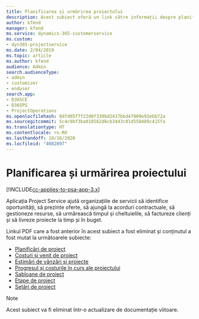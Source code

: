 ```yaml
---
title: Planificarea și urmărirea proiectului
description: Acest subiect oferă un link către informații despre planificare și urmărire în Project Service Automation.
author: kfend
manager: kfend
ms.service: dynamics-365-customerservice
ms.custom:
- dyn365-projectservice
ms.date: 2/04/2019
ms.topic: article
ms.author: kfend
audience: Admin
search.audienceType:
- admin
- customizer
- enduser
search.app:
- D365CE
- D365PS
- ProjectOperations
ms.openlocfilehash: 0dfd05f7f22d0f339bd2437bbd47009e92ebb72a
ms.sourcegitcommit: 5c4c9bf3ba018562d6cb3443c01d550489c415fa
ms.translationtype: HT
ms.contentlocale: ro-RO
ms.lasthandoff: 10/16/2020
ms.locfileid: "4082897"
---
```

# <a name="project-planning-and-tracking"></a>Planificarea și urmărirea proiectului

[!INCLUDE[cc-applies-to-psa-app-3.x](../../includes/cc-applies-to-psa-app-3x.md)]

Aplicația Project Service ajută organizațiile de servicii să identifice oportunități, să prezinte oferte, să ajungă la acorduri contractuale, să gestioneze resurse, să urmărească timpul și cheltuielile, să factureze clienți și să livreze proiecte la timp și în buget. 

Linkul PDF care a fost anterior în acest subiect a fost eliminat și conținutul a fost mutat la următoarele subiecte:

- [Planificări de proiect](../project-creating.md)
- [Costuri și venit de proiect](../project-estimating.md)
- [Estimări de vânzări și proiecte](../project-leveraging.md)
- [Progresul și costurile în curs ale proiectului](../project-tracking.md)
- [Șabloane de proiect](../project-templates.md)
- [Etape de proiect](../project-stages.md)
- [Setări de proiect](../project-settings.md)

> [!NOTE]
> Acest subiect va fi eliminat într-o actualizare de documentație viitoare. 
